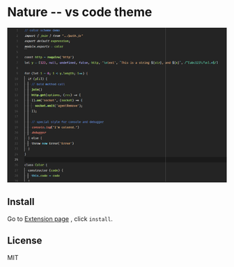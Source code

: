 # Nature -- vs code theme
![demo js](https://raw.githubusercontent.com/jacobsun/Nature/master/demo_js.png "demo js")

## Install

Go to [Extension page](https://marketplace.visualstudio.com/items?itemName=sunreal.nature "Link to marketplace")
, click `install`.

## License

MIT
